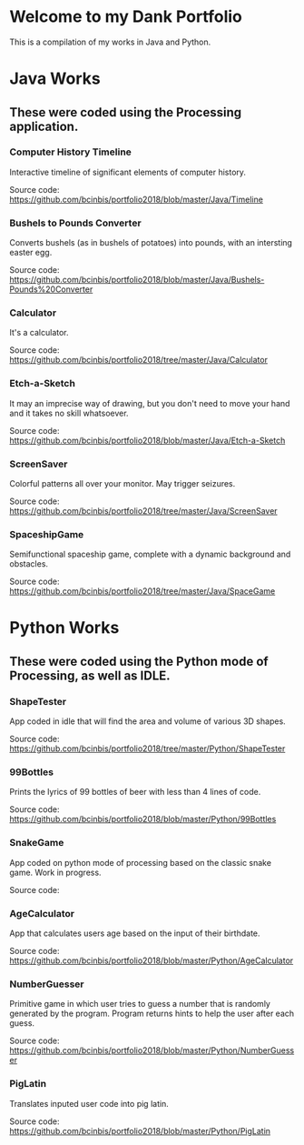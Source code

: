 # Welcome to my Dank Portfolio

This is a compilation of my works in Java and Python.

# Java Works

## These were coded using the Processing application. 



### Computer History Timeline

Interactive timeline of significant elements of computer history.

Source code: https://github.com/bcinbis/portfolio2018/blob/master/Java/Timeline

### Bushels to Pounds Converter

Converts bushels (as in bushels of potatoes) into pounds, with an intersting easter egg.

Source code: https://github.com/bcinbis/portfolio2018/blob/master/Java/Bushels-Pounds%20Converter

### Calculator

It's a calculator.

Source code: https://github.com/bcinbis/portfolio2018/tree/master/Java/Calculator

### Etch-a-Sketch

It may an imprecise way of drawing, but you don't need to move your hand and it takes no skill whatsoever.

Source code: https://github.com/bcinbis/portfolio2018/blob/master/Java/Etch-a-Sketch

### ScreenSaver

Colorful patterns all over your monitor.  May trigger seizures.

Source code: https://github.com/bcinbis/portfolio2018/tree/master/Java/ScreenSaver

### SpaceshipGame

Semifunctional spaceship game, complete with a dynamic background and obstacles.

Source code: https://github.com/bcinbis/portfolio2018/tree/master/Java/SpaceGame

# Python Works

## These were coded using the Python mode of Processing, as well as IDLE.



### ShapeTester

App coded in idle that will find the area and volume of various 3D shapes.

Source code: https://github.com/bcinbis/portfolio2018/tree/master/Python/ShapeTester

### 99Bottles

Prints the lyrics of 99 bottles of beer with less than 4 lines of code.

Source code: https://github.com/bcinbis/portfolio2018/blob/master/Python/99Bottles

### SnakeGame

App coded on python mode of processing based on the classic snake game.  Work in progress.

Source code: 

### AgeCalculator

App that calculates users age based on the input of their birthdate.

Source code: https://github.com/bcinbis/portfolio2018/blob/master/Python/AgeCalculator

### NumberGuesser

Primitive game in which user tries to guess a number that is randomly generated by the program.  Program returns hints to help the user after each guess.

Source code: https://github.com/bcinbis/portfolio2018/blob/master/Python/NumberGuesser

### PigLatin

Translates inputed user code into pig latin.

Source code: https://github.com/bcinbis/portfolio2018/blob/master/Python/PigLatin
